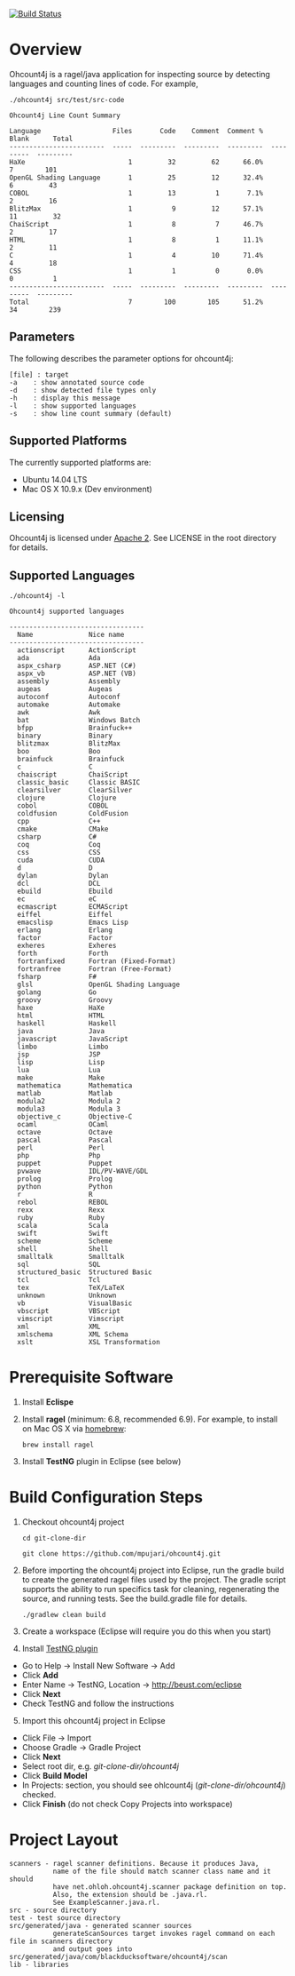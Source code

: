 [![Build Status](https://travis-ci.org/blackducksoftware/ohcount4j.svg?branch=master)](https://travis-ci.org/blackducksoftware/ohcount4j)

# Overview

Ohcount4j is a ragel/java application for inspecting source by detecting languages and counting lines of code.  For example,
```
./ohcount4j src/test/src-code

Ohcount4j Line Count Summary

Language                  Files       Code    Comment  Comment %      Blank      Total
------------------------  -----  ---------  ---------  ---------  ---------  ---------
HaXe                          1         32         62      66.0%          7        101
OpenGL Shading Language       1         25         12      32.4%          6         43
COBOL                         1         13          1       7.1%          2         16
BlitzMax                      1          9         12      57.1%         11         32
ChaiScript                    1          8          7      46.7%          2         17
HTML                          1          8          1      11.1%          2         11
C                             1          4         10      71.4%          4         18
CSS                           1          1          0       0.0%          0          1
------------------------  -----  ---------  ---------  ---------  ---------  ---------
Total                         7        100        105      51.2%         34        239
```

## Parameters
The following describes the parameter options for ohcount4j:
```
[file] : target
-a    : show annotated source code
-d    : show detected file types only
-h    : display this message
-l    : show supported languages
-s    : show line count summary (default)
```

## Supported Platforms
The currently supported platforms are:
* Ubuntu 14.04 LTS
* Mac OS X 10.9.x (Dev environment)

## Licensing

Ohcount4j is licensed under [Apache 2](http://www.apache.org/licenses/LICENSE-2.0).  See LICENSE in the root directory for details.

## Supported Languages

```
./ohcount4j -l

Ohcount4j supported languages

----------------------------------
  Name              Nice name         
----------------------------------
  actionscript      ActionScript      
  ada               Ada               
  aspx_csharp       ASP.NET (C#)      
  aspx_vb           ASP.NET (VB)      
  assembly          Assembly          
  augeas            Augeas            
  autoconf          Autoconf          
  automake          Automake          
  awk               Awk               
  bat               Windows Batch     
  bfpp              Brainfuck++       
  binary            Binary            
  blitzmax          BlitzMax          
  boo               Boo               
  brainfuck         Brainfuck         
  c                 C                 
  chaiscript        ChaiScript        
  classic_basic     Classic BASIC     
  clearsilver       ClearSilver       
  clojure           Clojure           
  cobol             COBOL             
  coldfusion        ColdFusion        
  cpp               C++               
  cmake             CMake             
  csharp            C#                
  coq               Coq               
  css               CSS               
  cuda              CUDA              
  d                 D                 
  dylan             Dylan             
  dcl               DCL               
  ebuild            Ebuild            
  ec                eC                
  ecmascript        ECMAScript        
  eiffel            Eiffel            
  emacslisp         Emacs Lisp        
  erlang            Erlang            
  factor            Factor            
  exheres           Exheres           
  forth             Forth             
  fortranfixed      Fortran (Fixed-Format)
  fortranfree       Fortran (Free-Format)
  fsharp            F#                
  glsl              OpenGL Shading Language
  golang            Go                
  groovy            Groovy            
  haxe              HaXe              
  html              HTML              
  haskell           Haskell           
  java              Java              
  javascript        JavaScript        
  limbo             Limbo             
  jsp               JSP               
  lisp              Lisp              
  lua               Lua               
  make              Make              
  mathematica       Mathematica       
  matlab            Matlab            
  modula2           Modula 2          
  modula3           Modula 3          
  objective_c       Objective-C       
  ocaml             OCaml             
  octave            Octave            
  pascal            Pascal            
  perl              Perl              
  php               Php               
  puppet            Puppet            
  pvwave            IDL/PV-WAVE/GDL   
  prolog            Prolog            
  python            Python            
  r                 R                 
  rebol             REBOL             
  rexx              Rexx              
  ruby              Ruby              
  scala             Scala             
  swift             Swift             
  scheme            Scheme            
  shell             Shell             
  smalltalk         Smalltalk         
  sql               SQL               
  structured_basic  Structured Basic  
  tcl               Tcl               
  tex               TeX/LaTeX         
  unknown           Unknown           
  vb                VisualBasic       
  vbscript          VBScript          
  vimscript         Vimscript         
  xml               XML               
  xmlschema         XML Schema        
  xslt              XSL Transformation
```

# Prerequisite Software

1. Install **Eclispe**
2. Install **ragel** (minimum: 6.8, recommended 6.9).  For example, to install on Mac OS X via [homebrew](https://github.com/Homebrew/homebrew/blob/master/Library/Formula/ragel.rb):

     `brew install ragel`
3. Install **TestNG** plugin in Eclipse (see below)

# Build Configuration Steps

1. Checkout ohcount4j project

    `cd git-clone-dir`

    `git clone https://github.com/mpujari/ohcount4j.git`

2. Before importing the ohcount4j project into Eclipse, run the gradle build to create the generated ragel files used by the project.  The gradle script supports the ability to run specifics task for cleaning, regenerating the source, and running tests.  See the build.gradle file for details.

    `./gradlew clean build`

3. Create a workspace (Eclipse will require you do this when you start)

4. Install [TestNG plugin](http://testng.org/doc/download.html)
  * Go to Help -> Install New Software -> Add
  * Click **Add**
  * Enter Name -> TestNG, Location -> http://beust.com/eclipse
  * Click **Next**
  * Check TestNG and follow the instructions

5. Import this ohcount4j project in Eclipse
  * Click File -> Import
  * Choose Gradle -> Gradle Project
  * Click **Next**
  * Select root dir, e.g. *git-clone-dir/ohcount4j*
  * Click **Build Model**
  * In Projects: section, you should see ohlcount4j (*git-clone-dir/ohcount4j*) checked.
  * Click **Finish** (do not check Copy Projects into workspace)

# Project Layout

```
scanners - ragel scanner definitions. Because it produces Java,
           name of the file should match scanner class name and it should
           have net.ohloh.ohcount4j.scanner package definition on top.  
           Also, the extension should be .java.rl.
           See ExampleScanner.java.rl.
src - source directory
test - test source directory
src/generated/java - generated scanner sources
           generateScanSources target invokes ragel command on each file in scanners directory
           and output goes into src/generated/java/com/blackducksoftware/ohcount4j/scan
lib - libraries
```

